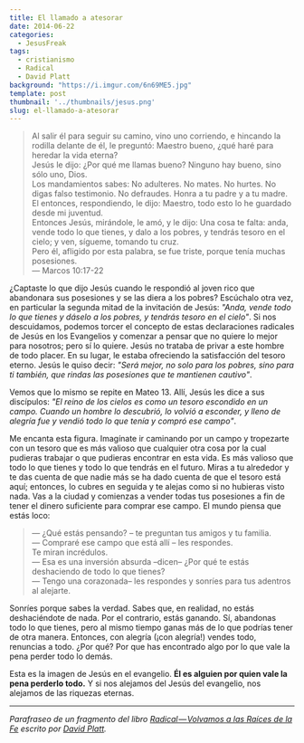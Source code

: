 ```yaml
---
title: El llamado a atesorar
date: 2014-06-22
categories:
  - JesusFreak
tags:
  - cristianismo
  - Radical
  - David Platt
background: "https://i.imgur.com/6n69ME5.jpg"
template: post
thumbnail: '../thumbnails/jesus.png'
slug: el-llamado-a-atesorar
---
```


> Al salir él para seguir su camino, vino uno corriendo, e hincando la rodilla delante de él, le preguntó: Maestro bueno, ¿qué haré para heredar la vida eterna?<br />
> Jesús le dijo: ¿Por qué me llamas bueno? Ninguno hay bueno, sino sólo uno, Dios.<br />
> Los mandamientos sabes: No adulteres. No mates. No hurtes. No digas falso testimonio. No defraudes. Honra a tu padre y a tu madre.<br />
> El entonces, respondiendo, le dijo: Maestro, todo esto lo he guardado desde mi juventud.<br />
> Entonces Jesús, mirándole, le amó, y le dijo: Una cosa te falta: anda, vende todo lo que tienes, y dalo a los pobres, y tendrás tesoro en el cielo; y ven, sígueme, tomando tu cruz.<br />
> Pero él, afligido por esta palabra, se fue triste, porque tenía muchas posesiones.<br />
> — Marcos 10:17-22

¿Captaste lo que dijo Jesús cuando le respondió al joven rico que abandonara sus posesiones y se las diera a los pobres? Escúchalo otra vez, en particular la segunda mitad de la invitación de Jesús: _"Anda, vende todo lo que tienes y dáselo a los pobres, y tendrás tesoro en el cielo"_. Si nos descuidamos, podemos torcer el concepto de estas declaraciones radicales de Jesús en los Evangelios y comenzar a pensar que no quiere lo mejor para nosotros; pero sí lo quiere. Jesús no trataba de privar a este hombre de todo placer. En su lugar, le estaba ofreciendo la satisfacción del tesoro eterno. Jesús le quiso decir: _"Será mejor, no solo para los pobres, sino para ti también, que rindas las posesiones que te mantienen cautivo"_.

Vemos que lo mismo se repite en Mateo 13. Allí, Jesús les dice a sus discípulos: _"El reino de los cielos es como un tesoro escondido en un campo. Cuando un hombre lo descubrió, lo volvió a esconder, y lleno de alegría fue y vendió todo lo que tenía y compró ese campo"_.

Me encanta esta figura. Imagínate ir caminando por un campo y tropezarte con un tesoro que es más valioso que cualquier otra cosa por la cual pudieras trabajar o que pudieras encontrar en esta vida. Es más valioso que todo lo que tienes y todo lo que tendrás en el futuro. Miras a tu alrededor y te das cuenta de que nadie más se ha dado cuenta de que el tesoro está aquí; entonces, lo cubres en seguida y te alejas como si no hubieras visto nada. Vas a la ciudad y comienzas a vender todas tus posesiones a fin de tener el dinero suficiente para comprar ese campo. El mundo piensa que estás loco:

> — ¿Qué estás pensando? – te preguntan tus amigos y tu familia.<br />
> — Compraré ese campo que está allí – les respondes.<br />
> Te miran incrédulos.<br />
> — Esa es una inversión absurda –dicen– ¿Por qué te estás deshaciendo de todo lo que tienes?<br />
> — Tengo una corazonada– les respondes y sonríes para tus adentros al alejarte.<br />

Sonríes porque sabes la verdad. Sabes que, en realidad, no estás deshaciéndote de nada. Por el contrario, estás ganando. Sí, abandonas todo lo que tienes, pero al mismo tiempo ganas más de lo que podrías tener de otra manera. Entonces, con alegría (¡con alegría!) vendes todo, renuncias a todo. ¿Por qué? Por que has encontrado algo por lo que vale la pena perder todo lo demás.

Esta es la imagen de Jesús en el evangelio. **Él es alguien por quien vale la pena perderlo todo.** Y si nos alejamos del Jesús del evangelio, nos alejamos de las riquezas eternas.

---

_Parafraseo de un fragmento del libro_ [_Radical — Volvamos a las Raíces de la Fe_](http://www.radical.net/store/list/?cat=9&item=95 "Radical Book") _escrito por_ [_David Platt_](https://twitter.com/plattdavid "David Platt Twitter")_._
